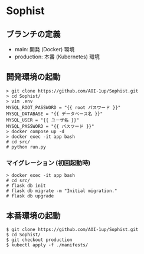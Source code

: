 ﻿# Sophist
## ブランチの定義
- main: 開発 (Docker) 環境
- production: 本番 (Kubernetes) 環境


## 開発環境の起動
```
> git clone https://github.com/AOI-1up/Sophist.git
> cd Sophist/
> vim .env
MYSQL_ROOT_PASSWORD = "{{ root パスワード }}"
MYSQL_DATABASE = "{{ データベース名 }}"
MYSQL_USER = "{{ ユーザ名 }}"
MYSQL_PASSWORD = "{{ パスワード }}"
> docker compose up -d
> docker exec -it app bash
# cd src/
# python run.py
```

### マイグレーション (初回起動時)
```
> docker exec -it app bash
# cd src/
# flask db init
# flask db migrate -m "Initial migration."
# flask db upgrade
```


## 本番環境の起動
```
$ git clone https://github.com/AOI-1up/Sophist.git
$ cd Sophist/
$ git checkout production
$ kubectl apply -f ./manifests/
```
